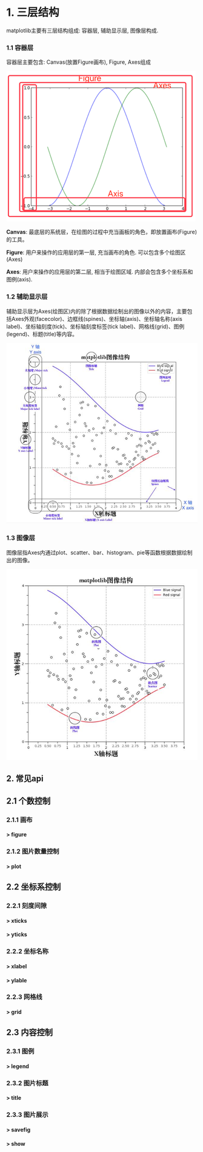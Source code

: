 # 1. 三层结构

matplotlib主要有三层结构组成: 容器层, 辅助显示层, 图像层构成.

### 1.1 容器层

容器层主要包含: Canvas(放置Figure画布), Figure, Axes组成

<img src="image/01-%E5%9F%BA%E6%9C%AC%E5%8A%9F%E8%83%BD/artist.png" alt="artist" style="zoom:50%;" />

**Canvas**: 最底层的系统层，在绘图的过程中充当画板的角色，即放置画布(Figure)的工具。

**Figure**: 用户来操作的应用层的第一层, 充当画布的角色. 可以包含多个绘图区(Axes)

**Axes**: 用户来操作的应用层的第二层, 相当于绘图区域. 内部会包含多个坐标系和图例(axis).

### 1.2 辅助显示层

辅助显示层为Axes(绘图区)内的除了根据数据绘制出的图像以外的内容，主要包括Axes外观(facecolor)、边框线(spines)、坐标轴(axis)、坐标轴名称(axis label)、坐标轴刻度(tick)、坐标轴刻度标签(tick label)、网格线(grid)、图例(legend)、标题(title)等内容。

![img](image/01-%E5%9F%BA%E6%9C%AC%E5%8A%9F%E8%83%BD/%E8%BE%85%E5%8A%A9%E6%98%BE%E7%A4%BA%E5%B1%82.jpeg)

### 1.3 图像层

图像层指Axes内通过plot、scatter、bar、histogram、pie等函数根据数据绘制出的图像。

![img](image/01-%E5%9F%BA%E6%9C%AC%E5%8A%9F%E8%83%BD/%E5%9B%BE%E5%83%8F%E5%B1%82.jpeg)

## 2. 常见api

## 2.1 个数控制

### 2.1.1 画布

#### > figure

### 2.1.2 图片数量控制

#### > plot

## 2.2 坐标系控制

### 2.2.1 刻度间隙

#### > xticks

#### > yticks

### 2.2.2 坐标名称

#### > xlabel

#### > ylable

### 2.2.3 网格线

#### > grid

## 2.3 内容控制

### 2.3.1 图例

#### > legend

### 2.3.2 图片标题

#### > title

### 2.3.3 图片展示

#### > savefig

#### > show

